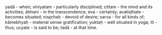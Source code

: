 yadā - when; viniyatam - particularly disciplined; cittam - the mind and its activities; ātmani - in the transcendence; eva - certainly; avatiṣṭhate - becomes situated; nispṛhaḥ - devoid of desire; sarva - for all kinds of; kāmebhyaḥ - material sense gratiﬁcation; yuktaḥ - well situated in yoga; iti - thus; ucyate - is said to be; tadā - at that time.